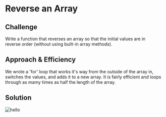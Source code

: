 # Reverse an Array

## Challenge
Write a function that reverses an array so that the initial values are in reverse order (without using built-in array methods).

## Approach & Efficiency
We wrote a 'for' loop that works it's way from the outside of the array in, switches the values, and adds it to a new array. It is fairly efficient and loops through as mamy times as half the length of the array.

## Solution
![hello](assets/reverse-array.jpg)